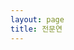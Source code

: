 ```yaml
---
layout: page
title: 전문연
---
```


<h2 id="demo"></h2>

<script>
var countDownDate = new Date("Feb 28, 2023 23:59:59").getTime();
f = function() {
  var now = new Date().getTime();
  var distance = countDownDate - now;
  var days = Math.floor(distance / (1000 * 60 * 60 * 24));
  var hours = Math.floor((distance % (1000 * 60 * 60 * 24)) / (1000 * 60 * 60));
  var minutes = Math.floor((distance % (1000 * 60 * 60)) / (1000 * 60));
  var seconds = Math.floor((distance % (1000 * 60)) / 1000);
  document.getElementById("demo").innerHTML = "D-" + days + "일 " + hours + "시간 "
  + minutes + "분 " + seconds + "초";
  if (distance < 0) {
    clearInterval(x);
    document.getElementById("demo").innerHTML = "전문연 끝!";
  }
};
f();
var x = setInterval(f, 1000);
</script>